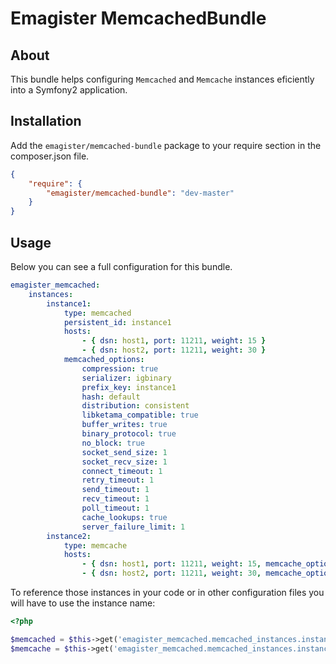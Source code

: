 # Emagister MemcachedBundle #

## About ##

This bundle helps configuring ```Memcached``` and ```Memcache``` instances eficiently into
a Symfony2 application.

## Installation ##

Add the ```emagister/memcached-bundle``` package to your require section in the composer.json
file.

```json
{
    "require": {
        "emagister/memcached-bundle": "dev-master"
    }
}
```

## Usage ##

Below you can see a full configuration for this bundle.

```yml
emagister_memcached:
    instances:
        instance1:
            type: memcached
            persistent_id: instance1
            hosts:
                - { dsn: host1, port: 11211, weight: 15 }
                - { dsn: host2, port: 11211, weight: 30 }
            memcached_options:
                compression: true
                serializer: igbinary
                prefix_key: instance1
                hash: default
                distribution: consistent
                libketama_compatible: true
                buffer_writes: true
                binary_protocol: true
                no_block: true
                socket_send_size: 1
                socket_recv_size: 1
                connect_timeout: 1
                retry_timeout: 1
                send_timeout: 1
                recv_timeout: 1
                poll_timeout: 1
                cache_lookups: true
                server_failure_limit: 1
        instance2:
            type: memcache
            hosts:
                - { dsn: host1, port: 11211, weight: 15, memcache_options: { persistent: true, timeout: 1, retry_interval: 15, status: true } }
                - { dsn: host2, port: 11211, weight: 30, memcache_options: { persistent: true, timeout: 1, retry_interval: 15, status: true } }
```

To reference those instances in your code or in other configuration files you will have to
use the instance name:

```php
<?php

$memcached = $this->get('emagister_memcached.memcached_instances.instance1');
$memcache = $this->get('emagister_memcached.memcached_instances.instance2');
```